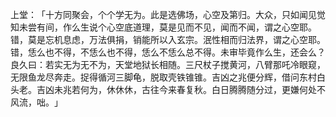 上堂：​「十方同聚会，个个学无为。此是选佛场，心空及第归。大众，只如闻见觉知未尝有间，作么生说个心空底道理，莫是见而不见，闻而不闻，谓之心空耶。错，莫是忘机息虑，万法俱捐，销能所以入玄宗。泯性相而归法界，谓之心空耶。错，恁么也不得，不恁么也不得，恁么不恁么总不得。未审毕竟作么生，还会么？良久曰：若实无为无不为，天堂地狱长相随。三尺杖子搅黄河，八臂那吒冷眼窥，无限鱼龙尽奔走。捉得循河三脚龟，脱取壳铁锥锥。吉凶之兆便分辉，借问东村白头老。吉凶未兆若何为，休休休，古往今来春复秋。白日腾腾随分过，更嫌何处不风流，咄。​」
